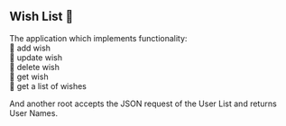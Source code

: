## Wish List 📝

The application which implements functionality:
<br/> 
🔸 add wish
<br/> 
🔸 update wish
<br/> 
🔸 delete wish
<br/> 
🔸 get wish
<br/> 
🔸 get a list of wishes

And another root accepts the JSON request of the User List and returns User Names.
